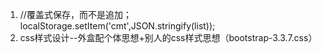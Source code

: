 1.
    //覆盖式保存，而不是追加；
localStorage.setItem('cmt',JSON.stringify(list));
2. css样式设计--外盒配个体思想+别人的css样式思想（bootstrap-3.3.7.css）
    <div class="container">
        <router-view name="left"></router-view>
        <router-view name="main"></router-view>
    </div>